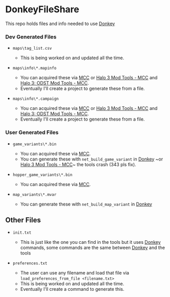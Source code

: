 # DonkeyFileShare

This repo holds files and info needed to use [Donkey](https://github.com/theTwist84/ManagedDonkey)

### Dev Generated Files
- `maps\tag_list.csv`
	- This is being worked on and updated all the time.

- `maps\info\*.mapinfo`
	- You can acquired these via [MCC](https://store.steampowered.com/app/976730/) or [Halo 3 Mod Tools - MCC](https://store.steampowered.com/app/1695791/) and [Halo 3: ODST Mod Tools - MCC](https://store.steampowered.com/app/1695794/).
	- Eventually I'll create a project to generate these from a file.

- `maps\info\*.campaign`
	- You can acquired these via [MCC](https://store.steampowered.com/app/976730/) or [Halo 3 Mod Tools - MCC](https://store.steampowered.com/app/1695791/) and [Halo 3: ODST Mod Tools - MCC](https://store.steampowered.com/app/1695794/).
	- Eventually I'll create a project to generate these from a file.

### User Generated Files
- `game_variants\*.bin`
	- You can acquired these via [MCC](https://store.steampowered.com/app/976730/).
	- You can generate these with `net_build_game_variant` in [Donkey](https://github.com/theTwist84/ManagedDonkey) ~or [Halo 3 Mod Tools - MCC](https://store.steampowered.com/app/1695791/)~ the tools crash (343 pls fix).

- `hopper_game_variants\*.bin`
	- You can acquired these via [MCC](https://store.steampowered.com/app/976730/).

- `map_variants\*.mvar`
	- You can generate these with `net_build_map_variant` in [Donkey](https://github.com/theTwist84/ManagedDonkey)

## Other Files
- `init.txt`
	- This is just like the one you can find in the tools but it uses [Donkey](https://github.com/theTwist84/ManagedDonkey) commands, some commands are the same between [Donkey](https://github.com/theTwist84/ManagedDonkey) and the tools

- `preferences.txt`
	- The user can use any filename and load that file via `load_preferences_from_file <filename.txt>`
	- This is being worked on and updated all the time.
	- Eventually I'll create a command to generate this.
